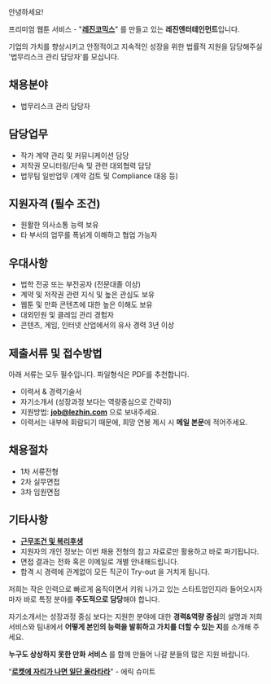 안녕하세요!

프리미엄 웹툰 서비스 - "**[레진코믹스](http://www.lezhin.com)**" 를 만들고 있는 **레진엔터테인먼트**입니다.

기업의 가치를 향상시키고 안정적이고 지속적인 성장을 위한 법률적 지원을 담당해주실 '법무리스크 관리 담당자'를 모십니다.


## 채용분야

- 법무리스크 관리 담당자


## 담당업무

- 작가 계약 관리 및 커뮤니케이션 담당
- 저작권 모니터링/단속 및 관련 대외협력 담당
- 법무팀 일반업무 (계약 검토 및 Compliance 대응 등) 


## 지원자격 (필수 조건)

- 원활한 의사소통 능력 보유
- 타 부서의 업무를 폭넑게 이해하고 협업 가능자


## 우대사항

- 법학 전공 또는 부전공자 (전문대졸 이상) 
- 계약 및 저작권 관련 지식 및 높은 관심도 보유 
- 웹툰 및 만화 콘텐츠에 대한 높은 이해도 보유 
- 대외민원 및 클레임 관리 경험자  
- 콘텐츠, 게임, 인터넷 산업에서의 유사 경력 3년 이상 


## 제출서류 및 접수방법

아래 서류는 모두 필수입니다. 파일형식은 PDF를 추천합니다.

- 이력서 & 경력기술서 
- 자기소개서 (성장과정 보다는 역량중심으로 간략히)
- 지원방법: **job@lezhin.com** 으로 보내주세요. 
- 이력서는 내부에 회람되기 때문에, 희망 연봉 제시 시 **메일 본문**에 적어주세요.


## 채용절차 

- 1차 서류전형
- 2차 실무면접 
- 3차 임원면접 


## 기타사항 
- [**근무조건 및 복리후생**](https://github.com/lezhin/apply/blob/master/README.md)
- 지원자의 개인 정보는 이번 채용 전형의 참고 자료로만 활용하고 바로 파기됩니다.
- 면접 결과는 전화 혹은 이메일로 개별 안내해드립니다.
- 합격 시 경력에 관계없이 모든 직군이 Try-out 을 거치게 됩니다. 


저희는 작은 인력으로 빠르게 움직이면서 키워 나가고 있는 스타트업인지라 들어오시자마자 바로 특정 분야를 **주도적으로 담당**해야 합니다. 

자기소개서는 성장과정 중심 보다는 지원한 분야에 대한 **경력&역량 중심**의 설명과 저희 서비스와 팀내에서 **어떻게 본인의 능력을 발휘하고 가치를 더할 수 있는 지**를 소개해 주세요.

**누구도 상상하지 못한 만화 서비스** 를 함께 만들어 나갈 분들의 많은 지원 바랍니다.


“[**로켓에 자리가 나면 일단 올라타라**](http://estima.wordpress.com/2012/05/28/sheryl/)" - 에릭 슈미트
